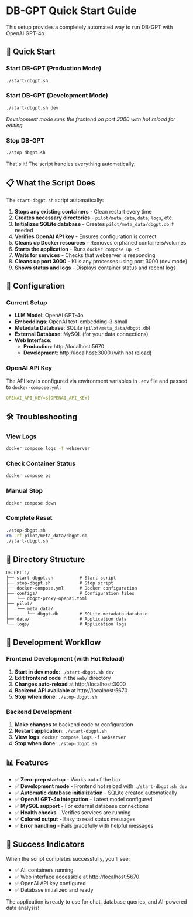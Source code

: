 # DB-GPT Quick Start Guide

This setup provides a completely automated way to run DB-GPT with OpenAI GPT-4o.

## 🚀 Quick Start

### Start DB-GPT (Production Mode)
```bash
./start-dbgpt.sh
```

### Start DB-GPT (Development Mode)
```bash
./start-dbgpt.sh dev
```
*Development mode runs the frontend on port 3000 with hot reload for editing*

### Stop DB-GPT
```bash
./stop-dbgpt.sh
```

That's it! The script handles everything automatically.

## 📋 What the Script Does

The `start-dbgpt.sh` script automatically:

1. **Stops any existing containers** - Clean restart every time
2. **Creates necessary directories** - `pilot/meta_data`, `data`, `logs`, etc.
3. **Initializes SQLite database** - Creates `pilot/meta_data/dbgpt.db` if needed
4. **Verifies OpenAI API key** - Ensures configuration is correct
5. **Cleans up Docker resources** - Removes orphaned containers/volumes
6. **Starts the application** - Runs `docker compose up -d`
7. **Waits for services** - Checks that webserver is responding
8. **Cleans up port 3000** - Kills any processes using port 3000 (dev mode)
9. **Shows status and logs** - Displays container status and recent logs

## 🔧 Configuration

### Current Setup
- **LLM Model**: OpenAI GPT-4o
- **Embeddings**: OpenAI text-embedding-3-small
- **Metadata Database**: SQLite (`pilot/meta_data/dbgpt.db`)
- **External Database**: MySQL (for your data connections)
- **Web Interface**: 
  - **Production**: http://localhost:5670
  - **Development**: http://localhost:3000 (with hot reload)

### OpenAI API Key
The API key is configured via environment variables in `.env` file and passed to `docker-compose.yml`:
```yaml
OPENAI_API_KEY=${OPENAI_API_KEY}
```

## 🛠️ Troubleshooting

### View Logs
```bash
docker compose logs -f webserver
```

### Check Container Status
```bash
docker compose ps
```

### Manual Stop
```bash
docker compose down
```

### Complete Reset
```bash
./stop-dbgpt.sh
rm -rf pilot/meta_data/dbgpt.db
./start-dbgpt.sh
```

## 📁 Directory Structure

```
DB-GPT-1/
├── start-dbgpt.sh          # Start script
├── stop-dbgpt.sh           # Stop script
├── docker-compose.yml      # Docker configuration
├── configs/                # Configuration files
│   └── dbgpt-proxy-openai.toml
├── pilot/
│   └── meta_data/
│       └── dbgpt.db        # SQLite metadata database
├── data/                   # Application data
└── logs/                   # Application logs
```

## 🔄 Development Workflow

### Frontend Development (with Hot Reload)
1. **Start in dev mode**: `./start-dbgpt.sh dev`
2. **Edit frontend code** in the `web/` directory
3. **Changes auto-reload** at http://localhost:3000
4. **Backend API available** at http://localhost:5670
5. **Stop when done**: `./stop-dbgpt.sh`

### Backend Development
1. **Make changes** to backend code or configuration
2. **Restart application**: `./start-dbgpt.sh`
3. **View logs**: `docker compose logs -f webserver`
4. **Stop when done**: `./stop-dbgpt.sh`

## 📊 Features

- ✅ **Zero-prep startup** - Works out of the box
- ✅ **Development mode** - Frontend hot reload with `./start-dbgpt.sh dev`
- ✅ **Automatic database initialization** - SQLite created automatically
- ✅ **OpenAI GPT-4o integration** - Latest model configured
- ✅ **MySQL support** - For external database connections
- ✅ **Health checks** - Verifies services are running
- ✅ **Colored output** - Easy to read status messages
- ✅ **Error handling** - Fails gracefully with helpful messages

## 🎯 Success Indicators

When the script completes successfully, you'll see:
- ✅ All containers running
- ✅ Web interface accessible at http://localhost:5670
- ✅ OpenAI API key configured
- ✅ Database initialized and ready

The application is ready to use for chat, database queries, and AI-powered data analysis! 
